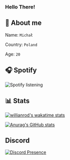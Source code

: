 ### Hello There!

## 👥 About me
Name: `Michał`

Country: `Poland`

Age: `20`


## 🎧 Spotify

![Spotify listening](https://spotify-recently-played-readme.vercel.app/api?user=85pjr0squcrcetwdrpc3xghg6)

## 📊 Stats

[![willianrod's wakatime stats](https://github-readme-stats.vercel.app/api/wakatime?username=3efbaaa1-b5e0-4b83-8cdd-afe9c645beb0)](https://github.com/anuraghazra/github-readme-stats)


[![Anurag's GitHub stats](https://github-readme-stats.vercel.app/api?username=MysterDead&theme=radical&count_private=true&locale=pl&include_all_commits=true)](https://github.com/anuraghazra/github-readme-stats)

## Discord

[![Discord Presence](https://lanyard-profile-readme.vercel.app/api/604643444404649995)](https://discord.com/users/604643444404649995)


